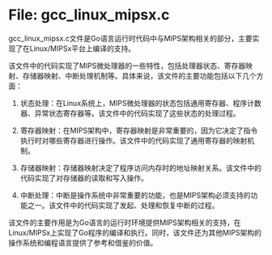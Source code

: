 # File: gcc_linux_mipsx.c

gcc_linux_mipsx.c文件是Go语言运行时代码中与MIPS架构相关的部分，主要实现了在Linux/MIPSx平台上编译的支持。

该文件中的代码实现了MIPS微处理器的一些特性，包括处理器状态、寄存器映射、存储器映射、中断处理机制等。具体来说，该文件的主要功能包括以下几个方面：

1. 状态处理：在Linux系统上，MIPS微处理器的状态包括通用寄存器、程序计数器、异常状态寄存器等。该文件中的代码实现了这些状态的处理过程。

2. 寄存器映射：在MIPS架构中，寄存器映射是非常重要的，因为它决定了指令执行时对哪些寄存器进行操作。该文件中的代码实现了通用寄存器的映射机制。

3. 存储器映射：存储器映射决定了程序访问内存时的地址映射关系。该文件中的代码实现了对存储器的读取和写入操作。

4. 中断处理：中断是操作系统中非常重要的功能，也是MIPS架构必须支持的功能之一。该文件中的代码实现了发起、处理和恢复中断的过程。

该文件的主要作用是为Go语言的运行时环境提供MIPS架构相关的支持，在Linux/MIPSx上实现了Go程序的编译和执行。同时，该文件还为其他MIPS架构的操作系统和编程语言提供了参考和借鉴的价值。

